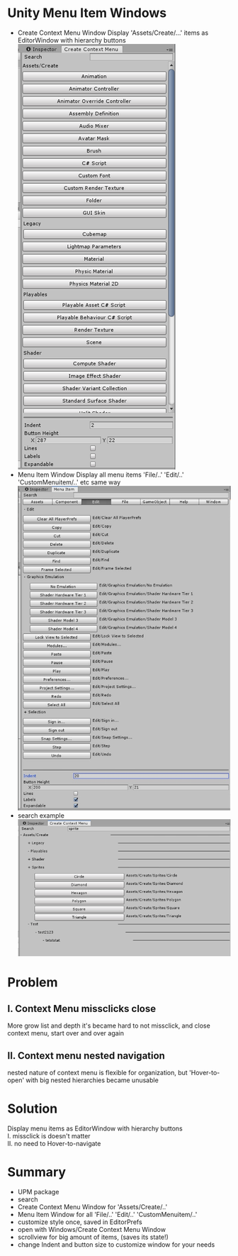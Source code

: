 # Unity Menu Item Windows
- Create Context Menu Window
Display 'Assets/Create/...' items as EditorWindow with hierarchy buttons
![alt text](https://github.com/mitay-walle/Unity-CreateContextMenuWindow/blob/master/Documentation/preview_0.png)
- Menu Item Window
Display all menu items 'File/..' 'Edit/..' 'CustomMenuitem/..' etc same way
![alt text](https://github.com/mitay-walle/Unity-CreateContextMenuWindow/blob/master/Documentation/preview_3.png)
- search example 
<br>![alt text](https://github.com/mitay-walle/Unity-CreateContextMenuWindow/blob/master/Documentation/preview_2.png)

# Problem

## I. Context Menu missclicks close
More grow list and depth it's became hard to not missclick, and close context menu, start over and over again
## II. Context menu nested navigation
nested nature of context menu is flexible for organization, but 'Hover-to-open' with big nested hierarchies became unusable

# Solution
Display menu items as EditorWindow with hierarchy buttons
<br>I. missclick is doesn't matter
<br>II. no need to Hover-to-navigate

# Summary
- UPM package
- search
- Create Context Menu Window for 'Assets/Create/..'
- Menu Item Window for all 'File/..' 'Edit/..' 'CustomMenuitem/..'
- customize style once, saved in EditorPrefs
- open with Windows/Create Context Menu Window
- scrollview for big amount of items, (saves its state!)
- change Indent and button size to customize window for your needs
